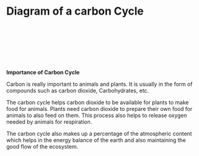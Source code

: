 # Diagram of a carbon Cycle









<br>

<br>

<br>

<br>

<br>

<br>

**Importance of Carbon Cycle**

Carbon is really important to animals and plants.  It is usually in the form of compounds such as carbon dioxide, Carbohydrates, etc.

The carbon cycle helps carbon dioxide to be available for plants to make food for animals.  Plants need carbon dioxide to prepare their own food for animals to also feed on them.  This process also helps to release oxygen needed by animals for respiration.

The carbon cycle also makes up a percentage of the atmospheric content which helps in the energy balance of the earth and also maintaining the good flow of the ecosystem.


